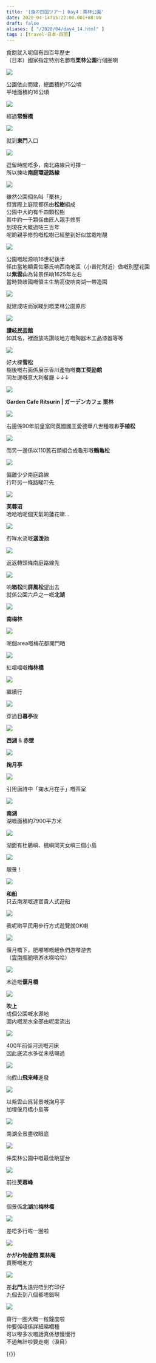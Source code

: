 ```yaml
---
title: '[食の四国ツアー] Day4：栗林公園'
date: 2020-04-14T15:22:00.001+08:00
draft: false
aliases: [ "/2020/04/day4_14.html" ]
tags : [travel-日本-四國]
---
```


食飽就入呢個有四百年歷史  
（日本）國家指定特別名勝嘅**栗林公園**行個圈喇  

![](/images/shikoku4b.jpg)

公園依山而建，總面積約75公頃  
平地面積約16公頃  

![](/images/shikoku4b1.jpg)

經過**常磐橋**  

![](/images/shikoku4b2.jpg)

就到**東門**入口  

![](/images/shikoku4b3.jpg)

逗留時間唔多，南北路線只可擇一  
所以揀咗**南庭環遊路線**  

![](/images/shikoku4b4.jpg)

雖然公園個名叫「栗林」  
但實際上庭院都係由**松樹**組成  
公園中大約有千四顆松樹  
其中約一千顆係由匠人親手修剪  
到現在大概過咗三百年  
呢啲親手修剪嘅松樹已經整到好似盆栽咁靚  

![](/images/shikoku4b5.jpg)

公園嘅起源响16世紀後半  
係由當地顯貴佐藤氏响西南地區（小普陀附近）做嘅別墅花園  
以**紫雲山**為背景係响1625年左右  
當時贊岐國嘅領主生駒高俊响南湖一帶造園  

![](/images/shikoku4b6.jpg)

就建成咗而家睇到嘅栗林公園原形  

![](/images/shikoku4b7.jpg)

**讃岐民芸館**  
如其名，裡面放咗讚岐地方嘅陶器木工品漆器等等  

![](/images/shikoku4b8.jpg)

好大棵**雪松**  
樹後嘅右面係展示香川產物嘅**商工奨励館**  
同左邊嘅意大利餐廳 ↓↓↓  

![](/images/shikoku4b9.jpg)

**Garden Cafe Ritsurin | ガーデンカフェ 栗林**  

![](/images/shikoku4b10.jpg)

右邊係90年前皇室同英國國王愛德華八世種嘅**お手植松**  

![](/images/shikoku4b11.jpg)

而另一邊係以110舊石頭組合成龜形嘅**鶴亀松**  

![](/images/shikoku4b12.jpg)

偏離少少南庭路線  
行吓另一條路睇吓先  

![](/images/shikoku4b13.jpg)

**芙蓉沼**  
哈哈哈呢個天氣啲蓮花嘛...  

![](/images/shikoku4b14.jpg)

冇咩水流嘅**潺湲池**  

![](/images/shikoku4b15.jpg)

返返轉頭條南庭路線先  

![](/images/shikoku4b16.jpg)

响**箱松**同**屏風松**望出去  
就係公園六戶之一嘅**北湖**  

![](/images/shikoku4b17.jpg)

**南梅林**  

![](/images/shikoku4b18.jpg)

呢個area嘅梅花都開門晒  

![](/images/shikoku4b19.jpg)

紅噹噹嘅**梅林橋**  

![](/images/shikoku4b20.jpg)

繼續行  

![](/images/shikoku4b21.jpg)

穿過**日暮亭**後  

![](/images/shikoku4b22.jpg)

**西湖** & **赤壁**  

![](/images/shikoku4b23.jpg)

**掬月亭**  

![](/images/shikoku4b24.jpg)

引用唐詩中「掬水月在手」嘅茶室  

![](/images/shikoku4b25.jpg)

**南湖**  
湖嘅面積約7900平方米  

![](/images/shikoku4b26.jpg)

湖面有杜鵑嶼、楓嶼同天女嶼三個小島  

![](/images/shikoku4b27.jpg)

靚景！  

![](/images/shikoku4b28.jpg)

**和船**  
只去南湖嘅達官貴人式遊船  

![](/images/shikoku4b29.jpg)

我呢啲平民用步行方式遊覽就OK喇  

![](/images/shikoku4b30.jpg)

偃月橋下，肥嘟嘟嘅鯉魚們游嚟游去  
（[雲南嗰啲](https://hidie.net/yunnan3b/)唔游水㗎哈哈）  

![](/images/shikoku4b31.jpg)

木造嘅**偃月橋**  

![](/images/shikoku4b32.jpg)

**吹上**  
成個公園嘅水源地  
園内嘅湖水全部由呢度流出  

![](/images/shikoku4b33.jpg)

400年前係河流嘅河床  
因此底流水多從未枯竭過  

![](/images/shikoku4b34.jpg)

向假山**飛来峰**進發  

![](/images/shikoku4b35.jpg)

以紫雲山爲背景嘅掬月亭  
加埋偃月橋小島等  

![](/images/shikoku4b36.jpg)

南湖全景盡收眼底  

![](/images/shikoku4b37.jpg)

係栗林公園中嘅最佳眺望台  

![](/images/shikoku4b38.jpg)

前往**芙蓉峰**  

![](/images/shikoku4b39.jpg)

個景係**北湖**加**梅林橋**  

![](/images/shikoku4b40.jpg)

差唔多行咗一圈啦  

![](/images/shikoku4b41.jpg)

**かがわ物産館 栗林庵**  
買嘢嘅地方  

![](/images/shikoku4b42.jpg)

差**北門**太遠兜唔到冇印仔  
九個去到八個都唔錯啊  

![](/images/shikoku4b43.jpg)

齋行一圈大概一粒鐘度啦  
仲要係唔係詳細睇嗰種  
可以嚟多次嘅話真係想慢慢行  
不過無計啦要走喇（淚目）  
  
{{<shikoku>}}
  
